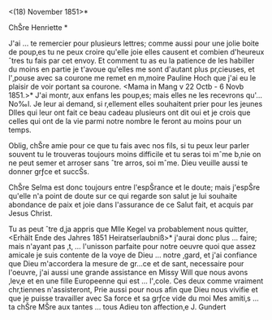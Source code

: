  <(18) November 1851>*

ChŠre Henriette <Ensslin>*

J'ai … te remercier pour plusieurs lettres; comme aussi pour une jolie boite de poup‚es tu ne peux croire qu'elle joie elles causent et combien d'heureux ˆtres tu fais par cet envoy. Et comment tu as eu la patience de les habiller du moins en partie je t'avoue qu'elles me sont d'autant plus pr‚cieuses, et l'‚pouse avec sa courone me remet en m‚moire Pauline Hoch que j'ai eu le plaisir de voir portant sa courone. <Mama in Mang v 22 Octb - 6 Novb 1851.>* J'ai montr‚ aux enfans les poup‚es; mais elles ne les recevrons qu'… No‰l. Je leur ai demand‚ si r‚ellement elles souhaitent prier pour les jeunes Dlles qui leur ont fait ce beau cadeau plusieurs ont dit oui et je crois que celles qui ont de la vie parmi notre nombre le feront au moins pour un temps.

Oblig‚ chŠre amie pour ce que tu fais avec nos fils, si tu peux leur parler souvent tu le trouveras toujours moins difficile et tu seras toi mˆme b‚nie on ne peut semer et arroser sans ˆtre arros‚ soi mˆme. Dieu veuille aussi te donner grƒce et succŠs.

ChŠre Selma est donc toujours entre l'espŠrance et le doute; mais j'espŠre qu'elle n'a point de doute sur ce qui regarde son salut je lui souhaite abondance de paix et joie dans l'assurance de ce Salut fait, et acquis par Jesus Christ.

Tu as peut ˆtre d‚ja appris que Mlle Kegel va probablement nous quitter, <Erhält Ende des Jahres 1851 Heiratserlaubniß>* j'aurai donc plus … faire; mais n'ayant pas ‚t‚ … l'unisson parfaite pour notre oeuvre quoi que assez amicale je suis contente de la voye de Dieu … notre ‚gard, et j'ai confiance que Dieu m'accordera la mesure de gr…ce et de sant‚ necessaire pour l'oeuvre, j'ai aussi une grande assistance en Missy Will que nous avons ‚lev‚e et en une fille Europeenne qui est … l'‚cole. Ces deux comme vraiment chr‚tiennes n'assisteront, Prie aussi pour nous afin que Dieu nous vivifie et que je puisse travailler avec Sa force et sa grƒce vide du moi 
Mes amiti‚s … ta chŠre MŠre aux tantes … tous
 Adieu ton affection‚e
 J. Gundert

